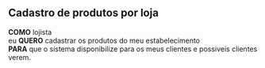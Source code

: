 ## Cadastro de produtos por loja

**COMO** lojista  
eu **QUERO** cadastrar os produtos do meu estabelecimento  
**PARA** que o sistema disponibilize para os meus clientes e possiveis clientes verem.
